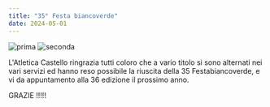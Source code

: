 ```yaml
---
title: "35° Festa biancoverde"
date: 2024-05-01
---
```


![prima](/img/festa_35_1.jpg)
![seconda](/img/festa_35_2.jpg)

L'Atletica Castello ringrazia tutti coloro che a vario titolo si sono alternati nei vari servizi ed hanno reso possibile la riuscita della 35 Festabiancoverde, e vi da appuntamento alla 36 edizione il prossimo anno.

GRAZIE !!!!!